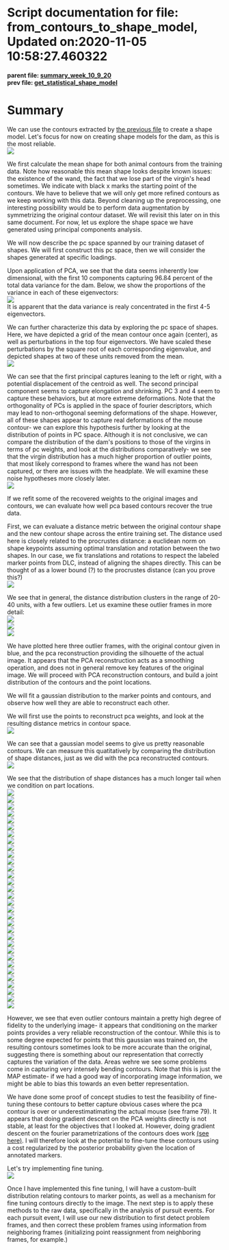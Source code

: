 
Script documentation for file: from_contours_to_shape_model, Updated on:2020-11-05 10:58:27.460322
==================================================================================================
 
  
**parent file: [summary_week_10_9_20](./summary_week_10_9_20.md)**  
**prev file: [get_statistical_shape_model](./get_statistical_shape_model.md)**
# Summary


We can use the contours extracted by [the previous file](./get_statistical_shape_model.md) to create a shape model. Let's focus for now on creating shape models for the dam, as this is the most reliable.   
<img src="./images/mean_shape.png" />

We first calculate the mean shape for both animal contours from the training data. Note how reasonable this mean shape looks despite known issues: the existence of the wand, the fact that we lose part of the virgin's head sometimes. We indicate with black x marks the starting point of the contours. We have to believe that we will only get more refined contours as we keep working with this data. Beyond cleaning up the preprocessing, one interesting possibility would be to perform data augmentation by symmetrizing the original contour dataset. We will revisit this later on in this same document. For now, let us explore the shape space we have generated using principal components analysis.

We will now describe the pc space spanned by our training dataset of shapes. We will first construct this pc space, then we will consider the shapes generated at specific loadings.

Upon application of PCA, we see that the data seems inherently low dimensional, with the first 10 components capturing 96.84 percent of the total data variance for the dam. Below, we show the proportions of the variance in each of these eigenvectors:  
<img src="./images/dam_variance_ratio.png" />  
It is apparent that the data variance is realy concentrated in the first 4-5 eigenvectors.

We can further characterize this data by exploring the pc space of shapes. Here, we have depicted a grid of the mean contour once again (center), as well as perturbations in the top four eigenvectors. We have scaled these perturbations by the square root of each corresponding eigenvalue, and depicted shapes at two of these units removed from the mean.  
<img src="./images/pca_one_unit_exploration.png" />

We can see that the first principal captures leaning to the left or right, with a potential displacement of the centroid as well. The second principal component seems to capture elongation and shrinking. PC 3 and 4 seem to capture these behaviors, but at more extreme deformations. Note that the orthogonality of PCs is applied in the space of fourier descriptors, which may lead to non-orthogonal seeming deformations of the shape. However, all of these shapes appear to capture real deformations of the mouse contour- we can explore this hypothesis further by looking at the distribution of points in PC space. Although it is not conclusive, we can compare the distribution of the dam's positions to those of the virgins in terms of pc weights, and look at the distributions comparatively- we see that the virgin distribution has a much higher proportion of outlier points, that most likely correspond to frames where the wand has not been captured, or there are issues with the headplate. We will examine these noise hypotheses more closely later.  
<img src="./images/plot_pc1_2.png" />

If we refit some of the recovered weights to the original images and contours, we can evaluate how well pca based contours recover the true data.

First, we can evaluate a distance metric between the original contour shape and the new contour shape across the entire training set. The distance used here is closely related to the procrustes distance: a euclidean norm on shape keypoints assuming optimal translation and rotation between the two shapes. In our case, we fix translations and rotations to respect the labeled marker points from DLC, instead of aligning the shapes directly. This can be thought of as a lower bound (?) to the procrustes distance (can you prove this?)  
<img src="./images/procrustes_distance_lb.png" />

We see that in general, the distance distribution clusters in the range of 20-40 units, with a few outliers. Let us examine these outlier frames in more detail:  
<img src="./images/outlier_contour18.png" />  
<img src="./images/outlier_contour21.png" />  
<img src="./images/outlier_contour65.png" />

We have plotted here three outlier frames, with the original contour given in blue, and the pca reconstruction providing the silhouette of the actual image. It appears that the PCA reconstruction acts as a smoothing operation, and does not in general remove key features of the original image. We will proceed with PCA reconstruction contours, and build a joint distribution of the contours and the point locations.

We will fit a gaussian distribution to the marker points and contours, and observe how well they are able to reconstruct each other.

We will first use the points to reconstruct pca weights, and look at the resulting distance metrics in contour space.  
<img src="./images/gaussian_conditioning_contour.png" />

We can see that a gaussian model seems to give us pretty reasonable contours. We can measure this quatitatively by comparing the distribution of shape distances, just as we did with the pca reconstructed contours.  
<img src="./images/reconstruction_distance_hists.png" />

We see that the distribution of shape distances has a much longer tail when we condition on part locations.  
<img src="./images/outlier_contour_gauss0.png" />  
<img src="./images/outlier_contour_gauss4.png" />  
<img src="./images/outlier_contour_gauss17.png" />  
<img src="./images/outlier_contour_gauss18.png" />  
<img src="./images/outlier_contour_gauss21.png" />  
<img src="./images/outlier_contour_gauss22.png" />  
<img src="./images/outlier_contour_gauss27.png" />  
<img src="./images/outlier_contour_gauss40.png" />  
<img src="./images/outlier_contour_gauss44.png" />  
<img src="./images/outlier_contour_gauss52.png" />  
<img src="./images/outlier_contour_gauss53.png" />  
<img src="./images/outlier_contour_gauss54.png" />  
<img src="./images/outlier_contour_gauss56.png" />  
<img src="./images/outlier_contour_gauss60.png" />  
<img src="./images/outlier_contour_gauss64.png" />  
<img src="./images/outlier_contour_gauss65.png" />  
<img src="./images/outlier_contour_gauss66.png" />  
<img src="./images/outlier_contour_gauss68.png" />  
<img src="./images/outlier_contour_gauss69.png" />  
<img src="./images/outlier_contour_gauss70.png" />  
<img src="./images/outlier_contour_gauss71.png" />  
<img src="./images/outlier_contour_gauss74.png" />  
<img src="./images/outlier_contour_gauss77.png" />  
<img src="./images/outlier_contour_gauss78.png" />  
<img src="./images/outlier_contour_gauss79.png" />  
<img src="./images/outlier_contour_gauss82.png" />  
<img src="./images/outlier_contour_gauss85.png" />  
<img src="./images/outlier_contour_gauss86.png" />  
<img src="./images/outlier_contour_gauss87.png" />  
<img src="./images/outlier_contour_gauss88.png" />  
<img src="./images/outlier_contour_gauss94.png" />  
<img src="./images/outlier_contour_gauss96.png" />

However, we see that even outlier contours maintain a pretty high degree of fidelity to the underlying image- it appears that conditioning on the marker points provides a very reliable reconstruction of the contour. While this is to some degree expected for points that this gaussian was trained on, the resulting contours sometimes look to be more accurate than the original, suggesting there is something about our representation that correctly captures the variation of the data. Areas wehre we see some problems come in capturing very intensely bending contours. Note that this is just the MAP estimate- if we had a good way of incorporating image information, we might be able to bias this towards an even better representation.

We have done some proof of concept studies to test the feasibility of fine-tuning these contours to better capture obvious cases where the pca contour is over or underestimatimating the actual mouse (see frame 79). It appears that doing gradient descent on the PCA weights directly is not stable, at least for the objectives that I looked at. However, doing gradient descent on the fourier parametrizations of the contours does work [(see here)](./test_jax.md). I will therefore look at the potential to fine-tune these contours using a cost regularized by the posterior probability given the location of annotated markers.

Let's try implementing fine tuning.  
<img src="./images/training_toy_example_iterations_1400.png" />

Once I have implemented this fine tuning, I will have a custom-built distribution relating contours to marker points, as well as a mechanism for fine tuning contours directly to the image. The next step is to apply these methods to the raw data, specifically in the analysis of pursuit events. For each pursuit event, I will use our new distribution to first detect problem frames, and then correct these problem frames using information from neighboring frames (initializing point reassignment from neighboring frames, for example.)